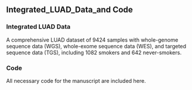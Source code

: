 ## Integrated_LUAD_Data_and Code
### Integrated LUAD Data
A comprehensive LUAD dataset of 9424 samples with whole-genome sequence data (WGS), whole-exome sequence data (WES), and targeted sequence data (TGS), including 1082 smokers and 642 never-smokers. 
### Code
All necessary code for the manuscript are included here.
